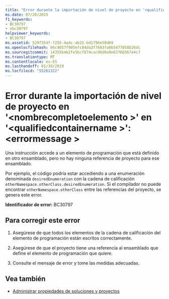 ```yaml
---
title: "Error durante la importación de nivel de proyecto en '<qualifiedelementname>'at'<qualifiedcontainername>': <errormessage>"
ms.date: 07/20/2015
f1_keywords:
- BC30797
- vbc30797
helpviewer_keywords:
- BC30797
ms.assetid: 529f354f-f255-4adc-ab21-bd1796e58d69
ms.openlocfilehash: 04c9857f905efc84da3f7603fa0b5477058b26dc
ms.sourcegitcommit: 14355b4b2fe5bcf874cac96d0a9e6376b567e4c7
ms.translationtype: MT
ms.contentlocale: es-ES
ms.lasthandoff: 01/30/2019
ms.locfileid: "55261322"
---
```

# <a name="error-in-project-level-import-qualifiedelementname-at-qualifiedcontainername--errormessage"></a>Error durante la importación de nivel de proyecto en '\<nombrecompletoelemento >' en '\<qualifiedcontainername >': \<errormessage >
Una instrucción accede a un elemento de programación que está definido en otro ensamblado, pero no hay ninguna referencia de proyecto para ese ensamblado.  
  
 Por ejemplo, el código podría estar accediendo a una enumeración denominada `desiredEnumeration` con la cadena de calificación `otherNamespace.otherClass.desiredEnumeration`. Si el compilador no puede encontrar `otherNamespace.otherClass` entre las referencias del proyecto, se genera este error.  
  
 **Identificador de error:** BC30797  
  
## <a name="to-correct-this-error"></a>Para corregir este error  
  
1.  Asegúrese de que todos los elementos de la cadena de calificación del elemento de programación están escritos correctamente.  
  
2.  Asegúrese de que el proyecto tiene una referencia al ensamblado que define el elemento de programación que quiere.  
  
3.  Consulte el mensaje de error y tome las medidas adecuadas.  
  
## <a name="see-also"></a>Vea también

- [Administrar propiedades de soluciones y proyectos](/visualstudio/ide/managing-project-and-solution-properties)

